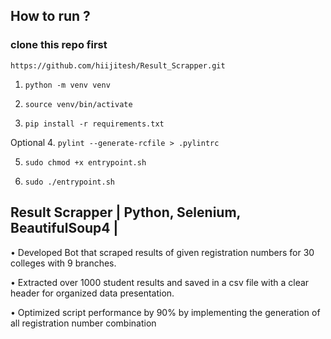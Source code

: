 ## How to run ?

### clone this repo first

`https://github.com/hiijitesh/Result_Scrapper.git `

1. `python -m venv venv`

2. `source venv/bin/activate`

3. `pip install -r requirements.txt`

Optional 4. `pylint --generate-rcfile > .pylintrc`

5. `sudo chmod +x entrypoint.sh`

6. `sudo ./entrypoint.sh`

## Result Scrapper | Python, Selenium, BeautifulSoup4 |

• Developed Bot that scraped results of given registration numbers for 30 colleges with 9 branches.

• Extracted over 1000 student results and saved in a csv file with a clear header for organized data presentation.

• Optimized script performance by 90% by implementing the generation of all registration number combination
